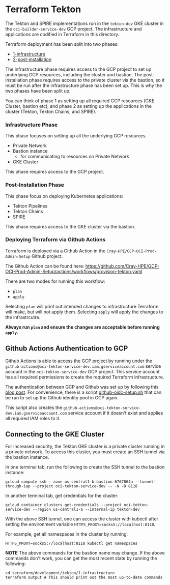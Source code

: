 # Terraform Tekton

The Tekton and SPIRE implementations run in the `tekton-dev` GKE cluster in the `oci-builder-service-dev` GCP project.
The infrastructure and applications are codified in Terraform in this directory.

Terraform deployment has been split into two phases:

* [1-infrastructure](#infrastructure-phase)
* [2-post-installation](#post-installation-phase)


The infrastructure phase requires access to the GCP project to set up underlying GCP resources, including the cluster and bastion.
The post-installation phase requires access to the private cluster via the bastion, so it must be run after the infrastructure phase has been set up.
This is why the two phases have been split up.

You can think of phase 1 as setting up all required GCP resources (GKE Cluster, bastion etc), and phase 2 as setting up the applications in the cluster (Tekton, Tekton Chains, and SPIRE).

### Infrastructure Phase

This phase focuses on setting up all the underlying GCP resources.

* Private Network
* Bastion instance
  * for communicating to resources on Private Network
* GKE Cluster

This phase requires access to the GCP project.

### Post-Installation Phase

This phase focus on deploying Kubernetes applications:
* Tekton Pipelines
* Tekton Chains
* SPIRE

This phase requires access to the GKE cluster via the bastion.

### Deploying Terraform via Github Actions

Terraform is deployed via a Github Action in the `Cray-HPE/GCP-OCI-Prod-Admin-Setup` Github project.

The Github Action can be found here: https://github.com/Cray-HPE/GCP-OCI-Prod-Admin-Setup/actions/workflows/provision-tekton.yaml

There are two modes for running this workflow:
* `plan` 
* `apply`

Selecting `plan` will print out intended changes to infrastructure Terraform will make, but will not apply them.
Selecting `apply` will apply the changes to the infrastrcutre.

**Always run `plan` and ensure the changes are acceptable before running `apply`.**

## Github Actions Authentication to GCP
Github Actions is able to access the GCP project by running under the `github-actions@oci-tekton-service-dev.iam.gserviceaccount.com` service account in the `oci-tekton-service-dev` GCP project.
This service account has all required permissions to create the required Terraform infrastructure.

The authentication between GCP and Github was set up by following this [blog post](https://cloud.google.com/blog/products/identity-security/enabling-keyless-authentication-from-github-actions).
For convenience, there is a script [github-oidc-setup.sh](../scripts/github-oidc-setup.sh) that can be run to set up the Github identity pool in GCP again.

This script also creates the `github-actions@oci-tekton-service-dev.iam.gserviceaccount.com` service account if it doesn't exist and applies all required IAM roles to it.

## Connecting to the GKE Cluster

For increased security, the Tekton GKE cluster is a private cluster running in a private network.
To access this cluster, you must create an SSH tunnel via the bastion instance.

In one terminal tab, run the following to create the SSH tunnel to the bastion instance:

```
gcloud compute ssh --zone us-central1-b bastion-6767864a --tunnel-through-iap --project oci-tekton-service-dev -- -N -D 8118
```

In another terminal tab, get credentials for the cluster:

```
gcloud container clusters get-credentials --project oci-tekton-service-dev --region us-central1-a --internal-ip tekton-dev
```

With the above SSH tunnel, one can access the cluster with kubectl after setting the environment variable `HTTPS_PROXY=socks5://localhost:8118`.

For example, get all namespaces in the cluster by running:
```
HTTPS_PROXY=socks5://localhost:8118 kubectl get namespaces
```


**NOTE** The above commands for the bastion name may change. If the above commands don't work, you can get the most recent state by running the following:

```
cd terraform/development/tekton/1-infrastructure
terraform output # This should print out the most up-to-date commands
```
